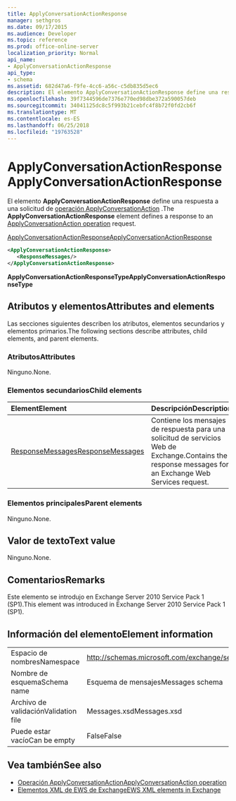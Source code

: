 ```yaml
---
title: ApplyConversationActionResponse
manager: sethgros
ms.date: 09/17/2015
ms.audience: Developer
ms.topic: reference
ms.prod: office-online-server
localization_priority: Normal
api_name:
- ApplyConversationActionResponse
api_type:
- schema
ms.assetid: 682d47a6-f9fe-4cc6-a56c-c5db835d5ec6
description: El elemento ApplyConversationActionResponse define una respuesta a una solicitud de operación ApplyConversationAction.
ms.openlocfilehash: 39f7344596de7376e770ed98dbe372a590057deb
ms.sourcegitcommit: 34041125dc8c5f993b21cebfc4f8b72f0fd2cb6f
ms.translationtype: MT
ms.contentlocale: es-ES
ms.lasthandoff: 06/25/2018
ms.locfileid: "19763528"
---
```

# <a name="applyconversationactionresponse"></a><span data-ttu-id="ab06a-103">ApplyConversationActionResponse</span><span class="sxs-lookup"><span data-stu-id="ab06a-103">ApplyConversationActionResponse</span></span>

<span data-ttu-id="ab06a-104">El elemento **ApplyConversationActionResponse** define una respuesta a una solicitud de [operación ApplyConversationAction](applyconversationaction-operation.md) .</span><span class="sxs-lookup"><span data-stu-id="ab06a-104">The **ApplyConversationActionResponse** element defines a response to an [ApplyConversationAction operation](applyconversationaction-operation.md) request.</span></span> 
  
[<span data-ttu-id="ab06a-105">ApplyConversationActionResponse</span><span class="sxs-lookup"><span data-stu-id="ab06a-105">ApplyConversationActionResponse</span></span>](applyconversationactionresponse.md)
  
```XML
<ApplyConversationActionResponse>
   <ResponseMessages/>
</ApplyConversationActionResponse>
```

 <span data-ttu-id="ab06a-106">**ApplyConversationActionResponseType**</span><span class="sxs-lookup"><span data-stu-id="ab06a-106">**ApplyConversationActionResponseType**</span></span>
## <a name="attributes-and-elements"></a><span data-ttu-id="ab06a-107">Atributos y elementos</span><span class="sxs-lookup"><span data-stu-id="ab06a-107">Attributes and elements</span></span>

<span data-ttu-id="ab06a-108">Las secciones siguientes describen los atributos, elementos secundarios y elementos primarios.</span><span class="sxs-lookup"><span data-stu-id="ab06a-108">The following sections describe attributes, child elements, and parent elements.</span></span>
  
### <a name="attributes"></a><span data-ttu-id="ab06a-109">Atributos</span><span class="sxs-lookup"><span data-stu-id="ab06a-109">Attributes</span></span>

<span data-ttu-id="ab06a-110">Ninguno.</span><span class="sxs-lookup"><span data-stu-id="ab06a-110">None.</span></span>
  
### <a name="child-elements"></a><span data-ttu-id="ab06a-111">Elementos secundarios</span><span class="sxs-lookup"><span data-stu-id="ab06a-111">Child elements</span></span>

|<span data-ttu-id="ab06a-112">**Element**</span><span class="sxs-lookup"><span data-stu-id="ab06a-112">**Element**</span></span>|<span data-ttu-id="ab06a-113">**Descripción**</span><span class="sxs-lookup"><span data-stu-id="ab06a-113">**Description**</span></span>|
|:-----|:-----|
|[<span data-ttu-id="ab06a-114">ResponseMessages</span><span class="sxs-lookup"><span data-stu-id="ab06a-114">ResponseMessages</span></span>](responsemessages.md) <br/> |<span data-ttu-id="ab06a-115">Contiene los mensajes de respuesta para una solicitud de servicios Web de Exchange.</span><span class="sxs-lookup"><span data-stu-id="ab06a-115">Contains the response messages for an Exchange Web Services request.</span></span>  <br/> |
   
### <a name="parent-elements"></a><span data-ttu-id="ab06a-116">Elementos principales</span><span class="sxs-lookup"><span data-stu-id="ab06a-116">Parent elements</span></span>

<span data-ttu-id="ab06a-117">Ninguno.</span><span class="sxs-lookup"><span data-stu-id="ab06a-117">None.</span></span>
  
## <a name="text-value"></a><span data-ttu-id="ab06a-118">Valor de texto</span><span class="sxs-lookup"><span data-stu-id="ab06a-118">Text value</span></span>

<span data-ttu-id="ab06a-119">Ninguno.</span><span class="sxs-lookup"><span data-stu-id="ab06a-119">None.</span></span>
  
## <a name="remarks"></a><span data-ttu-id="ab06a-120">Comentarios</span><span class="sxs-lookup"><span data-stu-id="ab06a-120">Remarks</span></span>

<span data-ttu-id="ab06a-121">Este elemento se introdujo en Exchange Server 2010 Service Pack 1 (SP1).</span><span class="sxs-lookup"><span data-stu-id="ab06a-121">This element was introduced in Exchange Server 2010 Service Pack 1 (SP1).</span></span>
  
## <a name="element-information"></a><span data-ttu-id="ab06a-122">Información del elemento</span><span class="sxs-lookup"><span data-stu-id="ab06a-122">Element information</span></span>

|||
|:-----|:-----|
|<span data-ttu-id="ab06a-123">Espacio de nombres</span><span class="sxs-lookup"><span data-stu-id="ab06a-123">Namespace</span></span>  <br/> |http://schemas.microsoft.com/exchange/services/2006/messages  <br/> |
|<span data-ttu-id="ab06a-124">Nombre de esquema</span><span class="sxs-lookup"><span data-stu-id="ab06a-124">Schema name</span></span>  <br/> |<span data-ttu-id="ab06a-125">Esquema de mensajes</span><span class="sxs-lookup"><span data-stu-id="ab06a-125">Messages schema</span></span>  <br/> |
|<span data-ttu-id="ab06a-126">Archivo de validación</span><span class="sxs-lookup"><span data-stu-id="ab06a-126">Validation file</span></span>  <br/> |<span data-ttu-id="ab06a-127">Messages.xsd</span><span class="sxs-lookup"><span data-stu-id="ab06a-127">Messages.xsd</span></span>  <br/> |
|<span data-ttu-id="ab06a-128">Puede estar vacío</span><span class="sxs-lookup"><span data-stu-id="ab06a-128">Can be empty</span></span>  <br/> |<span data-ttu-id="ab06a-129">False</span><span class="sxs-lookup"><span data-stu-id="ab06a-129">False</span></span>  <br/> |
   
## <a name="see-also"></a><span data-ttu-id="ab06a-130">Vea también</span><span class="sxs-lookup"><span data-stu-id="ab06a-130">See also</span></span>

- [<span data-ttu-id="ab06a-131">Operación ApplyConversationAction</span><span class="sxs-lookup"><span data-stu-id="ab06a-131">ApplyConversationAction operation</span></span>](applyconversationaction-operation.md)
- [<span data-ttu-id="ab06a-132">Elementos XML de EWS de Exchange</span><span class="sxs-lookup"><span data-stu-id="ab06a-132">EWS XML elements in Exchange</span></span>](ews-xml-elements-in-exchange.md)

